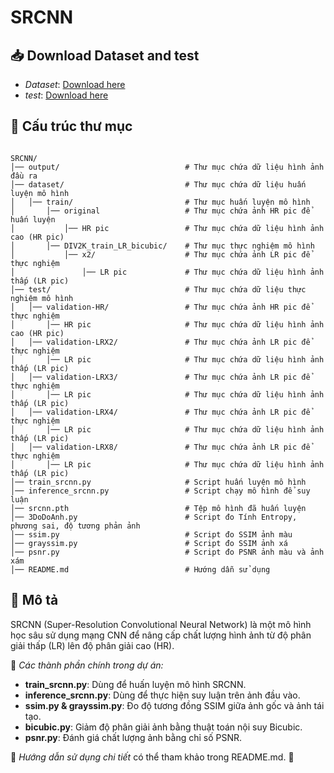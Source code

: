 # SRCNN

## 📥 Download Dataset and test
- *Dataset*: [Download here](https://drive.google.com/file/d/1WUHVyr9ciQvitIe50UpCixUQB7xK43pQ/view?usp=sharing)
- *test*: [Download here](https://drive.google.com/file/d/1HcaxxUXmyRsLcEqX5LL_TiiV9_2vvzm5/view?usp=sharing)

## 📂 Cấu trúc thư mục
```

SRCNN/
│── output/                            # Thư mục chứa dữ liệu hình ảnh đầu ra
│── dataset/                           # Thư mục chứa dữ liệu huấn luyện mô hình
│   │── train/                         # Thư mục huấn luyện mô hình
│       │── original                   # Thư mục chứa ảnh HR pic để huấn luyện
│           │── HR pic                 # Thư mục chứa dữ liệu hình ảnh cao (HR pic)
│       │── DIV2K_train_LR_bicubic/    # Thư mục thực nghiệm mô hình
│           │── x2/                    # Thư mục chứa ảnh LR pic để thực nghiệm
│               │── LR pic             # Thư mục chứa dữ liệu hình ảnh thấp (LR pic)
│── test/                              # Thư mục chứa dữ liệu thực nghiệm mô hình       
│   │── validation-HR/                 # Thư mục chứa ảnh HR pic để thực nghiệm
│       │── HR pic                     # Thư mục chứa dữ liệu hình ảnh cao (HR pic)
│   │── validation-LRX2/               # Thư mục chứa ảnh LR pic để thực nghiệm
│       │── LR pic                     # Thư mục chứa dữ liệu hình ảnh thấp (LR pic)
│   │── validation-LRX3/               # Thư mục chứa ảnh LR pic để thực nghiệm
│       │── LR pic                     # Thư mục chứa dữ liệu hình ảnh thấp (LR pic)
│   │── validation-LRX4/               # Thư mục chứa ảnh LR pic để thực nghiệm
│       │── LR pic                     # Thư mục chứa dữ liệu hình ảnh thấp (LR pic)
│   │── validation-LRX8/               # Thư mục chứa ảnh LR pic để thực nghiệm
│       │── LR pic                     # Thư mục chứa dữ liệu hình ảnh thấp (LR pic)
│── train_srcnn.py                     # Script huấn luyện mô hình
│── inference_srcnn.py                 # Script chạy mô hình để suy luận
│── srcnn.pth                          # Tệp mô hình đã huấn luyện
│── 3DoDoAnh.py                        # Script đo Tính Entropy, phương sai, độ tương phản ảnh
│── ssim.py                            # Script đo SSIM ảnh màu
│── grayssim.py                        # Script đo SSIM ảnh xá
│── psnr.py                            # Script đo PSNR ảnh màu và ảnh xám
│── README.md                          # Hướng dẫn sử dụng
```

## 📜 Mô tả
SRCNN (Super-Resolution Convolutional Neural Network) là một mô hình học sâu sử dụng mạng CNN để nâng cấp chất lượng hình ảnh từ độ phân giải thấp (LR) lên độ phân giải cao (HR). 

📌 *Các thành phần chính trong dự án:*
- **train_srcnn.py**: Dùng để huấn luyện mô hình SRCNN.
- **inference_srcnn.py**: Dùng để thực hiện suy luận trên ảnh đầu vào.
- **ssim.py & grayssim.py**: Đo độ tương đồng SSIM giữa ảnh gốc và ảnh tái tạo.
- **bicubic.py**: Giảm độ phân giải ảnh bằng thuật toán nội suy Bicubic.
- **psnr.py**: Đánh giá chất lượng ảnh bằng chỉ số PSNR.

🔗 *Hướng dẫn sử dụng chi tiết* có thể tham khảo trong README.md. 🚀
